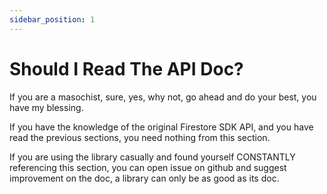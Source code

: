 ```yaml
---
sidebar_position: 1
---
```


# Should I Read The API Doc?

If you are a masochist, sure, yes, why not, go ahead and do your best, you have my blessing.

If you have the knowledge of the original Firestore SDK API, and you have read the previous sections, you need nothing from this section.

If you are using the library casually and found yourself CONSTANTLY referencing this section, you can open issue on github and suggest improvement on the doc, a library can only be as good as its doc.
